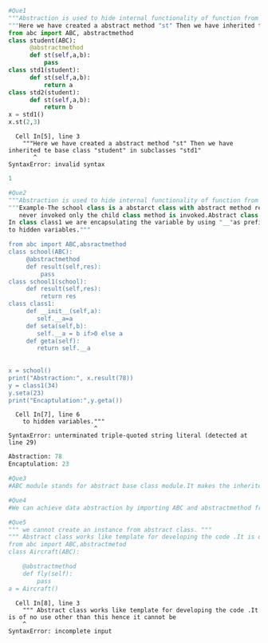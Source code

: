```python
#Que1
"""Abstraction is used to hide internal functionality of function from the user .user will be able to see the function 
"""Here we have created a abstract method "st" Then we have inherited te base class "student" in subclasses "std1"
from abc import ABC, abstractmethod
class student(ABC):
      @abstractmethod
      def st(self,a,b):
          pass
class std1(student):
      def st(self,a,b):
          return a 
class std2(student):
      def st(self,a,b):
          return b
x = std1()
x.st(2,3)
```


      Cell In[5], line 3
        """Here we have created a abstract method "st" Then we have inherited te base class "student" in subclasses "std1"
           ^
    SyntaxError: invalid syntax




```python
1
```


```python
#Que2
"""Abstraction is used to hide internal functionality of function from user while encaptulation is used to rest 
"""Example-The school class is a abstarct class with abstract method result.when this class is inherited into subclass
   never invoked only the child class method is invoked.Abstract class acts like a standard interface for other class
In class class1 we are encapsulating the variable by using "__"as prefix which stops it to be accessed rather we
to hidden variables."""

from abc import ABC,absractmethod
class school(ABC):
     @abstractmethod
     def result(self,res):
         pass
class school1(school):
     def result(self,res):
         return res
class class1:
     def __init__(self,a):
        self.__a=a
     def seta(self,b):
        self.__a = b if>0 else a
     def geta(self):
        return self.__a
        
        
x = school()
print("Abstraction:", x.result(78))
y = class1(34)
y.seta(23)
print("Encaptulation:",y.geta())
```


      Cell In[7], line 6
        to hidden variables."""
                            ^
    SyntaxError: unterminated triple-quoted string literal (detected at line 29)




```python
Abstraction: 78
Encaptulation: 23
```


```python
#Que3
#ABC module stands for abstract base class module.It makes the inherited subclasses bind to apply methods declared 
```


```python
#Que4
#We can achieve data abstraction by importing ABC and abstractmethod from abc module.Abc is to be passes through
```


```python
#Que5
""" we cannot create an instance from abstract class. """
""" Abstract class works like template for developing the code .It is of no use other than this hence it cannot be 
from abc import ABC,abstractmetod
class Aircraft(ABC):

    @abstractmethod 
    def fly(self):
        pass
a = Aircraft()
```


      Cell In[8], line 3
        """ Abstract class works like template for developing the code .It is of no use other than this hence it cannot be
        ^
    SyntaxError: incomplete input




```python

```
